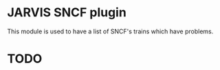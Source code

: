 JARVIS SNCF plugin
======
This module is used to have a list of SNCF's trains which have problems.

TODO
======
